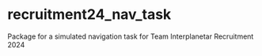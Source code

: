 # recruitment24_nav_task
Package for a simulated navigation task for Team Interplanetar Recruitment 2024
